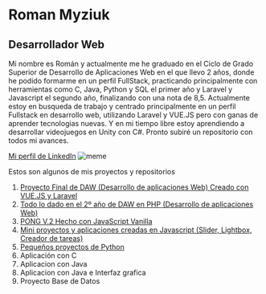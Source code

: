 # Roman Myziuk
## Desarrollador Web

Mi nombre es Román y actualmente me he graduado en el Ciclo de Grado Superior de Desarrollo de Aplicaciones Web en el que llevo 2 años, donde he podido formarme en un perfil FullStack, practicando principalmente con herramientas como C, Java, Python y SQL el primer año y Laravel y Javascript el segundo año, finalizando con una nota de 8,5. Actualmente estoy en busqueda de trabajo y centrado principalmente en un perfil Fullstack en desarrollo web, utilizando Laravel y VUE.JS pero con ganas de aprender tecnologias nuevas. Y en mi tiempo libre estoy aprendiendo a desarrollar videojuegos en Unity con C#. Pronto subiré un repositorio con todos mi avances.

[Mi perfil de LinkedIn](https://www.linkedin.com/in/roman-myziuk/)
![meme](https://static.wikia.nocookie.net/valorant/images/f/fe/Just_Business_Spray.png/revision/latest/scale-to-width-down/512?cb=20210927173058)

Estos son algunos de mis proyectos y repositorios

1. [Proyecto Final de DAW (Desarrollo de aplicaciones Web) Creado con VUE.JS y Laravel](https://github.com/Ro0oman/Proyecto-TFG-Roman)
2. [Todo lo dado en el 2º año de DAW en PHP (Desarrollo de aplicaciones Web)](https://github.com/Ro0oman/CFGS-2-DAW)
3. [PONG V.2 Hecho con JavaScript Vanilla](https://github.com/Ro0oman/PONG-V2)
4. [Mini proyectos y aplicaciones creadas en Javascript (Slider, Lightbox, Creador de tareas)](https://github.com/Ro0oman/JSProjects)
5. [Pequeños proyectos de Python](https://github.com/Ro0oman/PythonProjects)
6. Aplicación con C
7. Aplicacion con Java
8. Aplicacion con Java e Interfaz grafica
9. Proyecto Base de Datos
